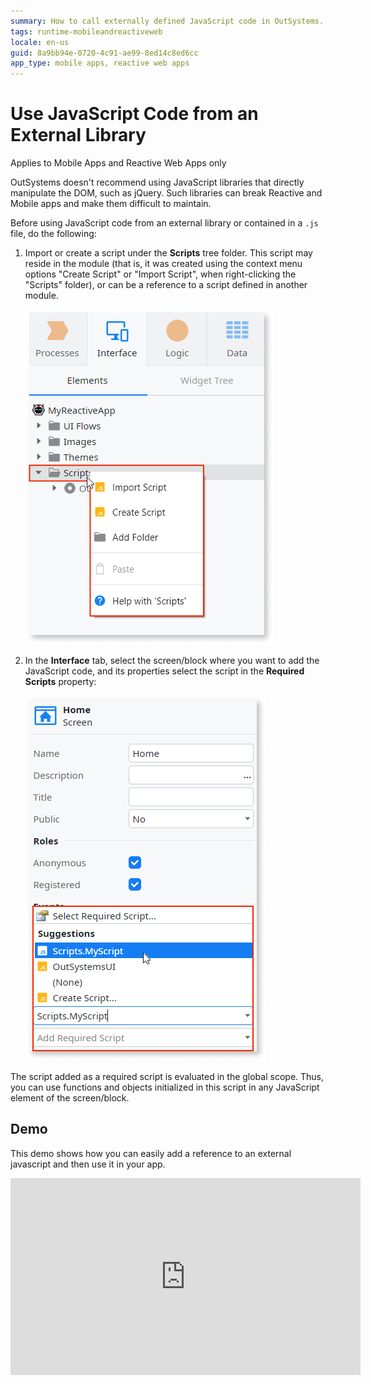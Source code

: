 ```yaml
---
summary: How to call externally defined JavaScript code in OutSystems.
tags: runtime-mobileandreactiveweb
locale: en-us
guid: 8a9bb94e-0720-4c91-ae99-8ed14c8ed6cc
app_type: mobile apps, reactive web apps
---
```


# Use JavaScript Code from an External Library

<div class="info" markdown="1">

Applies to Mobile Apps and Reactive Web Apps only

</div>

<div class="info" markdown="1">

OutSystems doesn't recommend using JavaScript libraries that directly manipulate the DOM, such as jQuery. Such libraries can break Reactive and Mobile apps and make them difficult to maintain.

</div>

Before using JavaScript code from an external library or contained in a `.js` file, do the following:

1. Import or create a script under the **Scripts** tree folder. This script may reside in the module (that is, it was created using the context menu options "Create Script" or "Import Script", when right-clicking the "Scripts" folder), or can be a reference to a script defined in another module.

    ![](images/module-add-script.png)

1. In the **Interface** tab, select the screen/block where you want to add the JavaScript code, and its properties select the script in the **Required Scripts** property:

    ![](images/screen-add-required-script.png)

The script added as a required script is evaluated in the global scope. Thus, you can use functions and objects initialized in this script in any JavaScript element of the screen/block.

## Demo

This demo shows how you can easily add a reference to an external javascript and then use it in your app.

<iframe width="560" height="315" src="https://www.youtube.com/embed/xmvxkkkDL5E" frameborder="0" allow="accelerometer; autoplay; clipboard-write; encrypted-media; gyroscope; picture-in-picture" allowfullscreen="allowfullscreen"></iframe>
